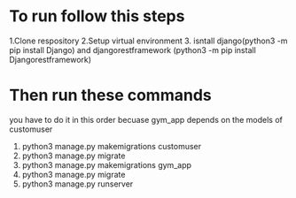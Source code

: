 # To run follow this steps
1.Clone respository 
2.Setup virtual environment
3. isntall django(python3 -m pip install Django) and djangorestframework (python3 -m pip install Djangorestframework)



# Then run these commands
you have to do it in this order becuase gym_app depends on the models of customuser
1.  python3 manage.py makemigrations customuser
2. python3 manage.py migrate
3. python3 manage.py makemigrations gym_app
4. python3 manage.py migrate
5. python3 manage.py runserver



